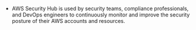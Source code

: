 - AWS Security Hub is used by security teams, compliance professionals, and DevOps engineers to continuously monitor and improve the security posture of their AWS accounts and resources.

